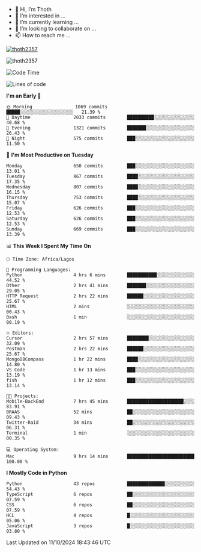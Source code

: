 <!---
thoth2357/thoth2357 is a ✨ special ✨ repository because its `README.md` (this file) appears on your GitHub profile.
You can click the Preview link to take a look at your changes.
--->

- 👋 Hi, I’m Thoth
- 👀 I’m interested in ...
- 🌱 I’m currently learning ...
- 💞️ I’m looking to collaborate on ...
- 📫 How to reach me ...


<p align="left"> <a href="https://github.com/ryo-ma/github-profile-trophy"><img src="https://github-profile-trophy.vercel.app/?username=thoth2357&theme=gruvbox&no-bg=true&no-frame=false&title=MultiLanguage,Commits,Repositories,Stars,Followers,PullRequest,Reviews,Issues" alt="thoth2357" /></a> </p>

<p align="left"> <img src="https://komarev.com/ghpvc/?username=thoth2357&label=Profile%20views&color=0e75b6&style=flat" alt="thoth2357" /> </p>

<!--START_SECTION:waka-->
![Code Time](http://img.shields.io/badge/Code%20Time-3%2C319%20hrs%2046%20mins-blue)

![Lines of code](https://img.shields.io/badge/From%20Hello%20World%20I%27ve%20Written-30.7%20million%20lines%20of%20code-blue)

**I'm an Early 🐤** 

```text
🌞 Morning                1069 commits        █████░░░░░░░░░░░░░░░░░░░░   21.39 % 
🌆 Daytime                2033 commits        ██████████░░░░░░░░░░░░░░░   40.68 % 
🌃 Evening                1321 commits        ███████░░░░░░░░░░░░░░░░░░   26.43 % 
🌙 Night                  575 commits         ███░░░░░░░░░░░░░░░░░░░░░░   11.50 % 
```
📅 **I'm Most Productive on Tuesday** 

```text
Monday                   650 commits         ███░░░░░░░░░░░░░░░░░░░░░░   13.01 % 
Tuesday                  867 commits         ████░░░░░░░░░░░░░░░░░░░░░   17.35 % 
Wednesday                807 commits         ████░░░░░░░░░░░░░░░░░░░░░   16.15 % 
Thursday                 753 commits         ████░░░░░░░░░░░░░░░░░░░░░   15.07 % 
Friday                   626 commits         ███░░░░░░░░░░░░░░░░░░░░░░   12.53 % 
Saturday                 626 commits         ███░░░░░░░░░░░░░░░░░░░░░░   12.53 % 
Sunday                   669 commits         ███░░░░░░░░░░░░░░░░░░░░░░   13.39 % 
```


📊 **This Week I Spent My Time On** 

```text
🕑︎ Time Zone: Africa/Lagos

💬 Programming Languages: 
Python                   4 hrs 6 mins        ███████████░░░░░░░░░░░░░░   44.52 % 
Other                    2 hrs 41 mins       ███████░░░░░░░░░░░░░░░░░░   29.05 % 
HTTP Request             2 hrs 22 mins       ██████░░░░░░░░░░░░░░░░░░░   25.67 % 
HTML                     2 mins              ░░░░░░░░░░░░░░░░░░░░░░░░░   00.43 % 
Bash                     1 min               ░░░░░░░░░░░░░░░░░░░░░░░░░   00.19 % 

🔥 Editors: 
Cursor                   2 hrs 57 mins       ████████░░░░░░░░░░░░░░░░░   32.09 % 
Postman                  2 hrs 22 mins       ██████░░░░░░░░░░░░░░░░░░░   25.67 % 
MongoDBCompass           1 hr 22 mins        ████░░░░░░░░░░░░░░░░░░░░░   14.80 % 
VS Code                  1 hr 13 mins        ███░░░░░░░░░░░░░░░░░░░░░░   13.19 % 
fish                     1 hr 12 mins        ███░░░░░░░░░░░░░░░░░░░░░░   13.14 % 

🐱‍💻 Projects: 
Mobile-BackEnd           7 hrs 45 mins       █████████████████████░░░░   83.91 % 
BRAAS                    52 mins             ██░░░░░░░░░░░░░░░░░░░░░░░   09.43 % 
Twitter-Raid             34 mins             ██░░░░░░░░░░░░░░░░░░░░░░░   06.31 % 
Terminal                 1 min               ░░░░░░░░░░░░░░░░░░░░░░░░░   00.35 % 

💻 Operating System: 
Mac                      9 hrs 14 mins       █████████████████████████   100.00 % 
```

**I Mostly Code in Python** 

```text
Python                   43 repos            ██████████████░░░░░░░░░░░   54.43 % 
TypeScript               6 repos             ██░░░░░░░░░░░░░░░░░░░░░░░   07.59 % 
CSS                      6 repos             ██░░░░░░░░░░░░░░░░░░░░░░░   07.59 % 
HCL                      4 repos             █░░░░░░░░░░░░░░░░░░░░░░░░   05.06 % 
JavaScript               3 repos             █░░░░░░░░░░░░░░░░░░░░░░░░   03.80 % 
```




 Last Updated on 11/10/2024 18:43:46 UTC
<!--END_SECTION:waka-->
<!--![](http://github-profile-summary-cards.vercel.app/api/cards/profile-details?username=thoth2357&theme=2077)

![](http://github-profile-summary-cards.vercel.app/api/cards/stats?username=thoth2357&theme=2077)![](http://github-profile-summary-cards.vercel.app/api/cards/productive-time?username=thoth2357&theme=2077&utcOffset=8) -->
